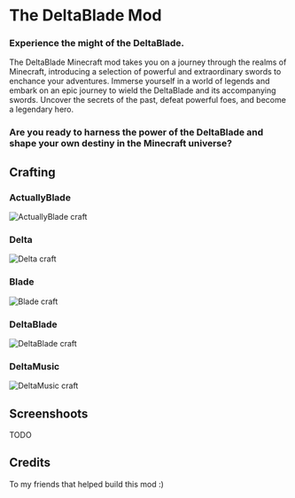 # The DeltaBlade Mod
### Experience the might of the DeltaBlade.

The DeltaBlade Minecraft mod takes you on a journey through the realms of Minecraft, introducing a selection of powerful and extraordinary swords to enchance your adventures. Immerse yourself in a world of legends and embark on an epic journey to wield the DeltaBlade and its accompanying swords. Uncover the secrets of the past, defeat powerful foes, and become a legendary hero.

### Are you ready to harness the power of the DeltaBlade and shape your own destiny in the Minecraft universe?
## Crafting
### ActuallyBlade
![ActuallyBlade craft](https://github.com/Deinigu/DeltaBladeMinecraftMod/blob/main/images/crafts/actually_blade.png)
### Delta
![Delta craft](https://github.com/Deinigu/DeltaBladeMinecraftMod/blob/main/images/crafts/delta.png)
### Blade
![Blade craft](https://github.com/Deinigu/DeltaBladeMinecraftMod/blob/main/images/crafts/blade.png)
### DeltaBlade
![DeltaBlade craft](https://github.com/Deinigu/DeltaBladeMinecraftMod/blob/main/images/crafts/deltablade.png)
### DeltaMusic
![DeltaMusic craft](https://github.com/Deinigu/DeltaBladeMinecraftMod/blob/main/images/crafts/music.png)

## Screenshoots
TODO

## Credits
To my friends that helped build this mod :)
